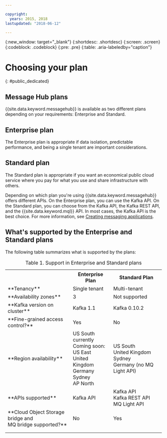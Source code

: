 ```yaml
---

copyright:
  years: 2015, 2018
lastupdated: "2018-06-12"

---
```


{:new_window: target="_blank"}
{:shortdesc: .shortdesc}
{:screen: .screen}
{:codeblock: .codeblock}
{:pre: .pre}
{:table: .aria-labeledby="caption"}

# Choosing your plan 
{: #public_dedicated}

## Message Hub plans
{{site.data.keyword.messagehub}} is available as two different plans depending on your requirements: Enterprise and Standard.

## Enterprise plan

The Enterprise plan is appropriate if data isolation, predictable performance, and being a single tenant are important considerations. 

## Standard plan

The Standard plan is appropriate if you want an economical public cloud service where you pay for what you use and share infrastructure with others.

Depending on which plan you're using {{site.data.keyword.messagehub}} offers different APIs. On the Enterprise plan, you can use the Kafka API. On the Standard plan, you can choose from the Kafka API, the Kafka REST API, and the {{site.data.keyword.mql}} API. In most cases, the Kafka API is the best choice. For more information, see [Creating messaging applications](/docs/services/MessageHub/messagehub086.html).

## What's supported by the Enterprise and Standard plans

The following table summarizes what is supported by the plans:

<table>
    <caption>Table 1. Support in Enterprise and Standard plans</caption>
      <tr>
	        <th></th>
		    <th>Enterprise Plan</th>
		    <th>Standard Plan</th>
        </tr>
		<tr>
			<td>**Tenancy**</td>
			<td>Single tenant</td>
			<td>Multi-tenant</td>
		</tr>
        <tr>
			<td>**Availability zones**</td>
			<td>3</td>
			<td>Not supported</td>
		</tr>
	  		<tr>
			<td>**Kafka version on cluster**</td>
			<td>Kafka 1.1</td>
			<td>Kafka 0.10.2 </td>
		</tr>
		<tr>
			<td>**Fine-grained access control?**</td>
			<td>Yes</td>
			<td>No</td>
		</tr>
		<tr>
			<td>**Region availability**</td>
			<td>US South currently</br>
			Coming soon:</br>
			US East</br>
			United Kingdom</br>
			Germany</br>
			Sydney<br/>
			AP North
			</td>
			<td>US South</br>
			United Kingdom</br>
			Sydney</br>
			Germany (no MQ Light API)</td>
		</tr>
		<tr>
     	    <td>**APIs supported**</td>
			<td>Kafka API</td>
			<td>Kafka API</br>
			Kafka REST API</br>
			MQ Light API</br>
		    </td>
		</tr>
			<td>**Cloud Object Storage bridge and<br/>
			MQ bridge supported?**</td>
			<td>No</td>
			<td>Yes</td>
		</tr>
		<tr>
			<td></td>
			<td></td>
			<td></td>
		</tr>
		<tr>
			<td></td>
			<td></td>
			<td></td>
		</tr>

</table>

<!--
## {{site.data.keyword.Bluemix_notm}} Public environment
{: notoc}

{{site.data.keyword.Bluemix_notm}} Public provides an
economical public cloud service where you pay for what you use and share infrastructure with
others.

In {{site.data.keyword.Bluemix_notm}} Public, the cost of
{{site.data.keyword.messagehub}} is determined by two factors: the
number of partitions that you use and the number of messages that you send and receive. There is no
charge for message data while it is retained on the topics, but the data that each partition retains
is capped at 1 GB.

For more information, see [{{site.data.keyword.Bluemix_notm}} Public ![External link icon](../../icons/launch-glyph.svg "External link icon")](https://www.ibm.com/cloud-computing/bluemix/public){:new_window}.
-->

